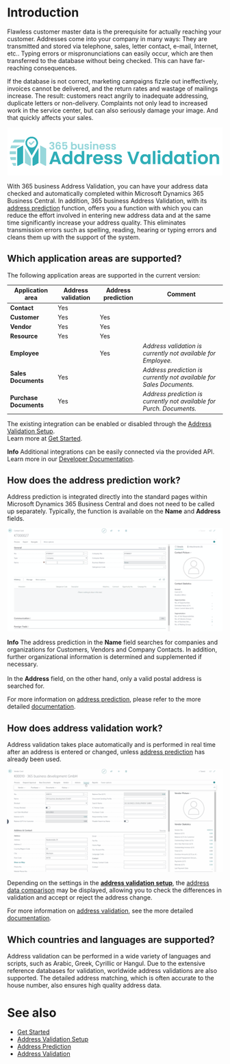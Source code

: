 # Introduction

Flawless customer master data is the prerequisite for actually reaching your customer. Addresses come into your company in many ways: They are transmitted and stored via telephone, sales, letter contact, e-mail, Internet, etc.. Typing errors or mispronunciations can easily occur, which are then transferred to the database without being checked. This can have far-reaching consequences.

If the database is not correct, marketing campaigns fizzle out ineffectively, invoices cannot be delivered, and the return rates and wastage of mailings increase. The result: customers react angrily to inadequate addressing, duplicate letters or non-delivery. Complaints not only lead to increased work in the service center, but can also seriously damage your image. And that quickly affects your sales.

![365 business Address Validation](/assets/images/365-business-address-validation/logo.png)  

With 365 business Address Validation, you can have your address data checked and automatically completed within Microsoft Dynamics 365 Business Central. In addition, 365 business Address Validation, with its [address prediction](address-prediction.md) function, offers you a function with which you can reduce the effort involved in entering new address data and at the same time significantly increase your address quality.
This eliminates transmission errors such as spelling, reading, hearing or typing errors and cleans them up with the support of the system.

## Which application areas are supported?

The following application areas are supported in the current version:

| Application area | Address validation | Address prediction | Comment |
| --- | --- | --- | --- |
| **Contact** | Yes | |
| **Customer** | Yes | Yes | |
| **Vendor** | Yes | Yes | |
| **Resource** | Yes | Yes | |
| **Employee** | | Yes | *Address validation is currently not available for Employee.* |
| **Sales Documents** | Yes | | *Address prediction is currently not available for Sales Documents.* |
| **Purchase Documents** | Yes | | *Address prediction is currently not available for Purch. Documents.* |

The existing integration can be enabled or disabled through the [Address Validation Setup](setup.md).<br>Learn more at [Get Started](get-started.md).

<div class="alert alert-info">
    <i class="fa-duotone fa-thin fa-lightbulb fa-lg"></i>
    <strong>Info</strong> Additional integrations can be easily connected via the provided API.<br>Learn more in our <a href="https://docs.365businessdev.com/en-US/al-developer/365businessaddressvalidation/">Developer Documentation</a>.
</div>

## How does the address prediction work?

Address prediction is integrated directly into the standard pages within Microsoft Dynamics 365 Business Central and does not need to be called up separately.
Typically, the function is available on the **Name** and **Address** fields.

![Address Prediction](/assets/images/365-business-address-validation/addressprediction.en-US.gif)

<div class="alert alert-info">
    <i class="fa-duotone fa-thin fa-lightbulb fa-lg"></i>
    <strong>Info</strong> The address prediction in the <b>Name</b> field searches for companies and organizations for Customers, Vendors and Company Contacts. In addition, further organizational information is determined and supplemented if necessary.<br><br>In the <b>Address</b> field, on the other hand, only a valid postal address is searched for.
</div>

For more information on [address prediction](address-prediction.md), please refer to the more detailed [documentation](address-prediction.md).

## How does address validation work?

Address validation takes place automatically and is performed in real time after an address is entered or changed, unless [address prediction](address-prediction.md) has already been used.

![Address Validation](/assets/images/365-business-address-validation/addressvalidation.en-US.gif)

Depending on the settings in the [**address validation setup**](setup.md), the [address data comparison](address-validation.md#how-can-i-check-the-address-data-before-they-are-applied) may be displayed, allowing you to check the differences in validation and accept or reject the address change.

For more information on [address validation](address-validation.md), see the more detailed [documentation](address-validation.md).

## Which countries and languages are supported?

Address validation can be performed in a wide variety of languages and scripts, such as Arabic, Greek, Cyrillic or Hangul. 
Due to the extensive reference databases for validation, worldwide address validations are also supported.
The detailed address matching, which is often accurate to the house number, also ensures high quality address data.

# See also 
 - [Get Started](get-started.md)
 - [Address Validation Setup](setup.md)
 - [Address Prediction](address-prediction.md)
 - [Address Validation](address-validation.md)
